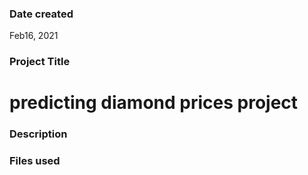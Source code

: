 
### Date created

 Feb16, 2021




### Project Title

# predicting diamond prices project




### Description




### Files used






